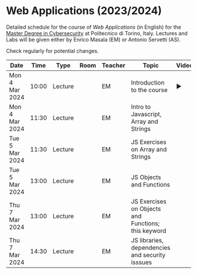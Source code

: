 # Web Applications (2023/2024)

Detailed schedule for the course of _Web Applications_ (in English) for the [Master Degree in Cybersecurity](https://www.polito.it/en/education/master-s-degree-programmes/cybersecurity) at Politecnico di Torino, Italy. Lectures and Labs will be given either by Enrico Masala (EM) or Antonio Servetti (AS).

Check regularly for potential changes.

| Date            | Time   | Type    | Room  | Teacher | Topic                            | Video               | 
|-----------------|--------|---------|-------|---------| ---------------------------------|---------------------| 
| Mon  4 Mar 2024 | 10:00  | Lecture |       | EM      | Introduction to the course   | :arrow_forward: |
| Mon  4 Mar 2024 | 11:30  | Lecture |       | EM      | Intro to Javascript, Array and Strings |         |
| Tue  5 Mar 2024 | 11:30  | Lecture |       | EM      | JS Exercises on Array and Strings |              |
| Tue  5 Mar 2024 | 13:00  | Lecture |       | EM      | JS Objects and Functions |              |
| Thu  7 Mar 2024 | 13:00  | Lecture |       | EM      | JS Exercises on Objects and Functions; this keyword |              |
| Thu  7 Mar 2024 | 14:30  | Lecture |       | EM      | JS libraries, dependencies and security isssues |              |
